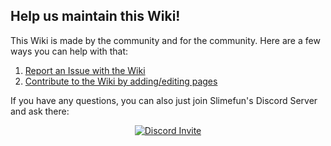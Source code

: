 ## Help us maintain this Wiki!
This Wiki is made by the community and for the community.
Here are a few ways you can help with that:

1. [Report an Issue with the Wiki](https://github.com/TheBusyBiscuit/Slimefun4-Wiki/issues)
2. [Contribute to the Wiki by adding/editing pages](https://github.com/TheBusyBiscuit/Slimefun4/wiki/Expanding-the-wiki)

If you have any questions, you can also just join Slimefun's Discord Server and ask there:
<p align="center">
  <a href="https://discord.gg/fsD4Bkh">
    <img src="https://img.shields.io/discord/565557184348422174?color=7289DA&label=Discord&style=for-the-badge" alt="Discord Invite"/>
  </a>
</p>
